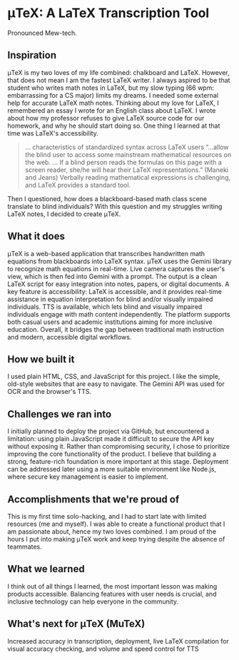 # μTeX: A LaTeX Transcription Tool
Pronounced Mew-tech.
## Inspiration
μTeX is my two loves of my life combined: chalkboard and LaTeX. However, that does not mean I am the fastest LaTeX writer. I always aspired to be that student who writes math notes in LaTeX, but my slow typing (66 wpm: embarrassing for a CS major) limits my dreams. I needed some external help for accurate LaTeX math notes.
Thinking about my love for LaTeX, I remembered an essay I wrote for an English class about LaTeX. I wrote about how my professor refuses to give LaTeX source code for our homework, and why he should start doing so. One thing I learned at that time was LaTeX's accessibility.
> ... characteristics of standardized syntax across LaTeX users “...allow the blind user to access some mainstream mathematical resources on the web. … If a blind person reads the formulas on this page with a screen reader, she/he will hear their LaTeX representations.” (Maneki and Jeans) Verbally reading mathematical expressions is challenging, and LaTeX provides a standard tool. 

Then I questioned, how does a blackboard-based math class scene translate to blind individuals? With this question and my struggles writing LaTeX notes, I decided to create μTeX.

## What it does
μTeX is a web-based application that transcribes handwritten math equations from blackboards into LaTeX syntax. μTeX uses the Gemini library to recognize math equations in real-time. Live camera captures the user's view, which is then fed into Gemini with a prompt. The output is a clean LaTeX script for easy integration into notes, papers, or digital documents. A key feature is accessibility: LaTeX is accessible, and it provides real-time assistance in equation interpretation for blind and/or visually impaired individuals. TTS is available, which lets blind and visually impaired individuals engage with math content independently. The platform supports both casual users and academic institutions aiming for more inclusive education. Overall, it bridges the gap between traditional math instruction and modern, accessible digital workflows.

## How we built it
I used plain HTML, CSS, and JavaScript for this project. I like the simple, old-style websites that are easy to navigate. The Gemini API was used for OCR and the browser's TTS. 

## Challenges we ran into
I initially planned to deploy the project via GitHub, but encountered a limitation: using plain JavaScript made it difficult to secure the API key without exposing it. Rather than compromising security, I chose to prioritize improving the core functionality of the product. I believe that building a strong, feature-rich foundation is more important at this stage. Deployment can be addressed later using a more suitable environment like Node.js, where secure key management is easier to implement.

## Accomplishments that we're proud of
This is my first time solo-hacking, and I had to start late with limited resources (me and myself). I was able to create a functional product that I am passionate about, hence my two loves combined. I am proud of the hours I put into making μTeX work and keep trying despite the absence of teammates.

## What we learned
I think out of all things I learned, the most important lesson was making products accessible. Balancing features with user needs is crucial, and inclusive technology can help everyone in the community.

## What's next for μTeX (MuTeX)
Increased accuracy in transcription, deployment, live LaTeX compilation for visual accuracy checking, and volume and speed control for TTS
